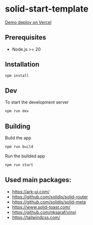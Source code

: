 # solid-start-template

[Demo deploy on Vercel](https://solid-start-template-gamma.vercel.app/)

## Prerequisites

-   Node.js >= 20

## Installation

```bash
npm install
```

## Dev

To start the development server

```bash
npm run dev
```

## Building

Build the app

```bash
npm run build
```

Run the builded app

```bash
npm run start
```

## Used main packages:

-   https://ark-ui.com/
-   https://github.com/solidjs/solid-router
-   https://github.com/solidjs/solid-meta
-   https://www.solid-toast.com/
-   https://github.com/nksaraf/vinxi
-   https://tailwindcss.com/
